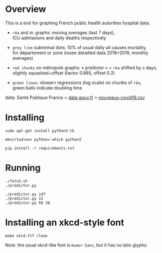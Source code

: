 Overview
========

This is a tool for graphing French public health autorities hospital data.

- `réa` and `dc` graphs: moving averages (last 7 days), \
   ICU admissions and daily deaths respectively

- `grey line` subliminal dots: 10% of usual daily all causes mortality, \
   for département or zone (insee detailled data 2018+2019, monthly averages)

- `red chunks` on métropole graphs: « prédictor » = `réa` shifted by x days, \
   slightly squashed+offset (factor 0.885, offset 0.2)

- `green lines`: «linear» regressions (log scale) on chunks of `réa`, \
   green balls indicate doubling time

data: Santé Publique France >
[data.gouv.fr][data.gouv.hospi] >
[nouveaux-covid19.csv][data]


[data]: https://www.data.gouv.fr/fr/datasets/r/6fadff46-9efd-4c53-942a-54aca783c30c
[data.gouv.hospi]: https://www.data.gouv.fr/fr/datasets/donnees-hospitalieres-relatives-a-lepidemie-de-covid-19/


Installing
==========

```
sudo apt-get install python3-tk

mkvirtualenv python=`which python3`

pip install -r requirements.txt
```


Running
=======

```
./fetch.sh
./predictor.py
```

```
./predictor.py idf
./predictor.py 13
./predictor.py 69 38
```


Installing an xkcd-style font
=============================

```
make xkcd.ttf clean
```

Note: the usual xkcd-like font is `Humor-Sans`, but it has no latin glyphs.
